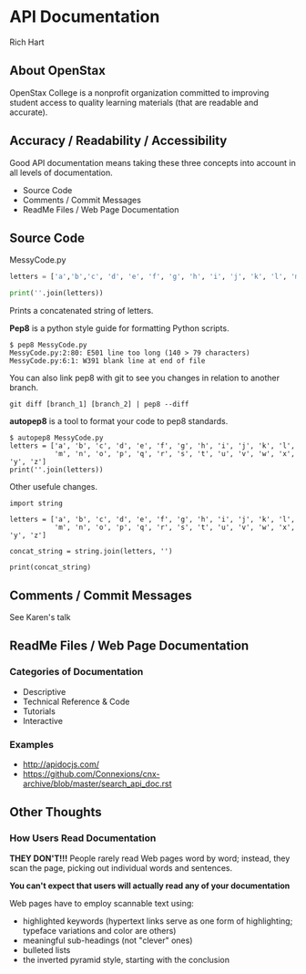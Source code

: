# API Documentation
Rich Hart

## About OpenStax

OpenStax College is a nonprofit organization committed to improving student access to quality learning materials (that are readable and accurate).

## Accuracy / Readability / Accessibility

Good API documentation means taking these three concepts into account in all levels of documentation. 
* Source Code
* Comments / Commit Messages
* ReadMe Files / Web Page Documentation

## Source Code

MessyCode.py

```python
letters = ['a','b','c', 'd', 'e', 'f', 'g', 'h', 'i', 'j', 'k', 'l', 'm', 'n', 'o', 'p', 'q', 'r', 's', 't', 'u', 'v', 'w', 'x', 'y', 'z']

print(''.join(letters))
```

Prints a concatenated string of letters.

__Pep8__ is a python style guide for formatting Python scripts.

```
$ pep8 MessyCode.py
MessyCode.py:2:80: E501 line too long (140 > 79 characters)
MessyCode.py:6:1: W391 blank line at end of file
```

You can also link pep8 with git to see you changes in relation to another branch.

```
git diff [branch_1] [branch_2] | pep8 --diff
```

__autopep8__ is a tool to format your code to pep8 standards. 

```
$ autopep8 MessyCode.py
letters = ['a', 'b', 'c', 'd', 'e', 'f', 'g', 'h', 'i', 'j', 'k', 'l',
           'm', 'n', 'o', 'p', 'q', 'r', 's', 't', 'u', 'v', 'w', 'x', 'y', 'z']
print(''.join(letters))
```

Other usefule changes.
```
import string

letters = ['a', 'b', 'c', 'd', 'e', 'f', 'g', 'h', 'i', 'j', 'k', 'l',
           'm', 'n', 'o', 'p', 'q', 'r', 's', 't', 'u', 'v', 'w', 'x', 'y', 'z']

concat_string = string.join(letters, '')

print(concat_string)
```
## Comments / Commit Messages

See Karen's talk

## ReadMe Files / Web Page Documentation

### Categories of Documentation
* Descriptive
* Technical Reference & Code
* Tutorials
* Interactive

### Examples

* http://apidocjs.com/
* https://github.com/Connexions/cnx-archive/blob/master/search_api_doc.rst

## Other Thoughts

### How Users Read Documentation

__THEY DON'T!!!__ People rarely read Web pages word by word; instead, they scan the page, picking out individual words and sentences. 

__You can't expect that users will actually read any of your documentation__

Web pages have to employ scannable text using:
*  highlighted keywords (hypertext links serve as one form of highlighting; typeface variations and color are others)
*  meaningful sub-headings (not "clever" ones)
*  bulleted lists
*  the inverted pyramid style, starting with the conclusion



